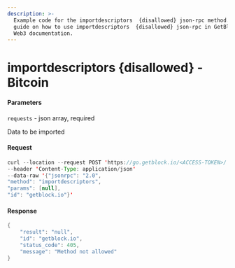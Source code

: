 ```yaml
---
description: >-
  Example code for the importdescriptors  {disallowed} json-rpc method. Сomplete
  guide on how to use importdescriptors  {disallowed} json-rpc in GetBlock.io
  Web3 documentation.
---
```


# importdescriptors {disallowed} - Bitcoin

#### Parameters

`requests` - json array, required

Data to be imported

#### Request

```java
curl --location --request POST 'https://go.getblock.io/<ACCESS-TOKEN>/' 
--header 'Content-Type: application/json' 
--data-raw '{"jsonrpc": "2.0",
"method": "importdescriptors",
"params": [null],
"id": "getblock.io"}'
```

#### Response

```java
{
    "result": "null",
    "id": "getblock.io",
    "status_code": 405,
    "message": "Method not allowed"
}
```
